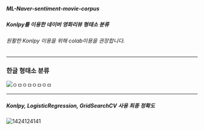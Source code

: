 ##### ML-Naver-sentiment-movie-corpus
##### Konlpy를 이용한 네이버 영화리뷰 형태소 분류



###### 원활한 Konlpy 이용을 위해 colab이용을 권장합니다.


---
### 한글 형태소 분류
![ㅇㅁㅇㅁㅇㅁㅇㅁ](https://user-images.githubusercontent.com/71945157/94987727-6a876b80-05a3-11eb-9764-5e3530f65fd6.png)



---
##### Konlpy, LogisticRegression, GridSearchCV 사용 최종 정확도
![1424124141](https://user-images.githubusercontent.com/71945157/94987530-031cec00-05a2-11eb-8b15-a97d0b3f1775.png)
